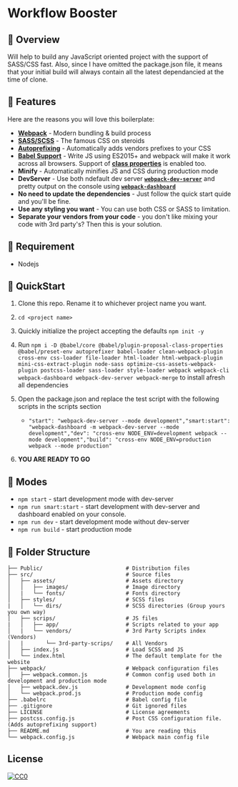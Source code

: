 # Workflow Booster

## :balloon: Overview

Will help to build any JavaScript oriented project with the support of SASS/CSS fast. Also, since I have omitted the package.json file, it means that your initial build will always contain all the latest dependancied at the time of clone.

## :mega: Features

Here are the reasons you will love this boilerplate:

- **[Webpack](https://webpack.js.org/)** - Modern bundling & build process
- **[SASS/SCSS](https://sass-lang.com/)** - The famous CSS on steroids
- **[Autoprefixing](https://autoprefixer.github.io/)** - Automatically adds vendors prefixes to your CSS
- **[Babel Support](https://babeljs.io/)** - Write JS using ES2015+ and webpack will make it work across all browsers. Support of **[class properties](https://babeljs.io/docs/en/babel-plugin-proposal-class-properties)** is enabled too.
- **Minify** - Automatically minifies JS and CSS during production mode
- **DevServer** - Use both ndefault dev server **[`webpack-dev-server`](https://webpack.js.org/configuration/dev-server/)** and pretty output on the console using **[`webpack-dashboard`](https://www.npmjs.com/package/webpack-dashboard)**
- **No need to update the dependencies** - Just follow the quick start quide and you'll be fine.
- **Use any styling you want** - You can use both CSS or SASS to limitation.
- **Separate your vendors from your code** - you don't like mixing your code with 3rd party's? Then this is your solution.

## :anger: Requirement

- Nodejs

## :scroll: QuickStart

1. Clone this repo. Rename it to whichever project name you want.
2. `cd <project name>`
3. Quickly initialize the project accepting the defaults `npm init -y`
4. Run `npm i -D @babel/core @babel/plugin-proposal-class-properties @babel/preset-env autoprefixer babel-loader clean-webpack-plugin cross-env css-loader file-loader html-loader html-webpack-plugin mini-css-extract-plugin node-sass optimize-css-assets-webpack-plugin postcss-loader sass-loader style-loader webpack webpack-cli webpack-dashboard webpack-dev-server webpack-merge` to install afresh all dependencies
5. Open the package.json and replace the test script with the following scripts in the scripts section

   - `"start": "webpack-dev-server --mode development","smart:start": "webpack-dashboard -m webpack-dev-server --mode development","dev": "cross-env NODE_ENV=development webpack --mode development","build": "cross-env NODE_ENV=production webpack --mode production"`

6. **YOU ARE READY TO GO**

## :volcano: Modes

- `npm start` - start development mode with dev-server
- `npm run smart:start` - start development with dev-server and dashboard enabled on your console.
- `npm run dev` - start development mode without dev-server
- `npm run build` - start production mode

## :orange_book: Folder Structure

    ├── Public/                          # Distribution files
    ├── src/                             # Source files
    │   ├── assets/                      # Assets directory
    │   │   ├── images/                  # Image directory
    │   |   └── fonts/                   # Fonts directory
    │   ├── styles/                      # SCSS files
    |   │   └── dirs/                    # SCSS directories (Group yours you own way)
    │   ├── scrips/                      # JS files
    |   │   ├── app/                     # Scripts related to your app
    │   |   └── vendors/                 # 3rd Party Scripts index (Vendors)
    │   |       └── 3rd-party-scrips/    # All Vendors
    │   ├── index.js                     # Load SCSS and JS
    │   └── index.html                   # The default template for the website
    ├── webpack/                         # Webpack configuration files
    │   ├── webpack.common.js            # Common config used both in development and production mode
    │   ├── webpack.dev.js               # Development mode config
    │   └── webpack.prod.js              # Production mode config
    ├── .babelrc                         # Babel config file
    ├── .gitignore                       # Git ignored files
    ├── LICENSE                          # License agreements
    ├── postcss.config.js                # Post CSS configuration file. (Adds autoprefixing support)
    ├── README.md                        # You are reading this
    └── webpack.config.js                # Webpack main config file

## License

[![CC0](http://mirrors.creativecommons.org/presskit/buttons/88x31/svg/cc-zero.svg)](https://creativecommons.org/publicdomain/zero/1.0/)
